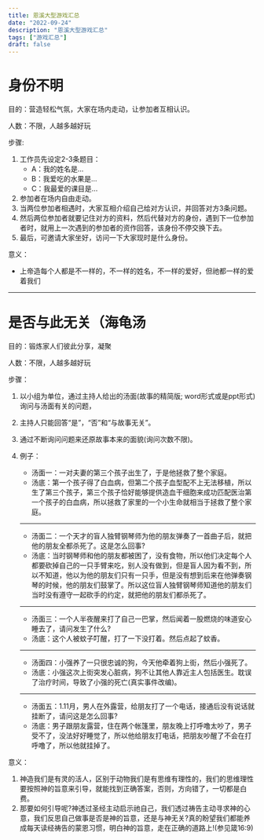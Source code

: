 ```yaml
---
title: 恩溪大型游戏汇总
date: "2022-09-24"
description: "恩溪大型游戏汇总"
tags: ["游戏汇总"]
draft: false
---
```


# 身份不明
目的：营造轻松气氛，大家在场内走动，让参加者互相认识。

人数：不限，人越多越好玩

步骤:
1. 工作员先设定2-3条题目：
	 - A：我的姓名是...
	 - B：我爱吃的水果是...
	 - C：我最爱的课目是...
2. 参加者在场内自由走动。 
3. 当两位参加者相遇时，大家互相介绍自己给对方认识，并回答对方3条问题。 
4. 然后两位参加者就要记住对方的资料，然后代替对方的身份，遇到下一位参加者时，就用上一次遇到的参加者的资作回答，该身份不停交换下去。 
5. 最后，可邀请大家坐好，访问一下大家现时是什么身份。

意义：
- 上帝造每个人都是不一样的，不一样的姓名，不一样的爱好，但祂都一样的爱着我们

   
----------------------------------------------------------------
# 是否与此无关（海龟汤

目的：锻炼家人们彼此分享，凝聚

人数：不限，人越多越好玩

步骤：
1. 以小组为单位，通过主持人给出的汤面(故事的精简版; word形式或是ppt形式)询问与汤面有关的问题，
2. 主持人只能回答“是”，“否”和“与故事无关”。
3. 通过不断询问问题来还原故事本来的面貌(询问次数不限)。
4. 例子：
   - 汤面一：一对夫妻的第三个孩子出生了，于是他拯救了整个家庭。
   - 汤底：第一个孩子得了白血病，但第二个孩子血型配不上无法移植，所以生了第三个孩子，第三个孩子恰好能够提供造血干细胞来成功匹配医治第一个孩子的白血病，所以拯救了家里的一个小生命就相当于拯救了整个家庭。

	----------------------------------------------------------------

   - 汤面二：一个天才的盲人独臂钢琴师为他的朋友弹奏了一首曲子后，就把他的朋友全都杀死了。这是怎么回事?
   - 汤底：当时钢琴师和他的朋友都被困了，没有食物，所以他们决定每个人都要砍掉自己的一只手臂来吃，别人没有做到，但是盲人因为看不到，所以不知道，他以为他的朋友们只有一只手，但是没有想到后来在他弹奏钢琴的时候，他的朋友们鼓掌了。所以这位盲人独臂钢琴师知道他的朋友们当时没有遵守一起砍手的约定，就把他的朋友们都杀死了。

	----------------------------------------------------------------
   - 汤面三：一个人半夜醒来打了自己一巴掌，然后闻着一股燃烧的味道安心睡去了，请问发生了什么?
   - 汤底：这个人被蚊子叮醒，打了一下没打着。然后点起了蚊香。

	----------------------------------------------------------------
	 - 汤面四：小强养了一只很忠诚的狗，今天他牵着狗上街，然后小强死了。
	 - 汤底：小强这次上街突发心脏病，狗不让其他人靠近主人包括医生。耽误了治疗时间，导致了小强的死亡(真实事件改编)。

	----------------------------------------------------------------
	 - 汤面五：1.11月，男人在外露营，给朋友打了一个电话，接通后没有说话就挂断了，请问这是怎么回事?
	 - 汤底：男子跟朋友露营，住在两个帐篷里，朋友晚上打呼噜太吵了，男子受不了，没法好好睡觉了，所以他给朋友打电话，把朋友吵醒了不会在打呼噜了，所以他就挂掉了。

意义：
1. 神造我们是有灵的活人，区别于动物我们是有思维有理性的，我们的思维理性要按照神的旨意来引导，就能找到正确答案，否则，方向错了，一切都是白费。
2. 那要如何引导呢?神透过圣经主动启示祂自己，我们透过祷告主动寻求神的心意，我们反思自己做事是否是神的旨意，还是与神无关?真的盼望我们都能养成每天读经祷告的蒙恩习惯，明白神的旨意，走在正确的道路上!(参见箴16:9)
   